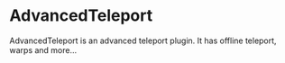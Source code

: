 # AdvancedTeleport
AdvancedTeleport is an advanced teleport plugin. It has offline teleport, warps and more...